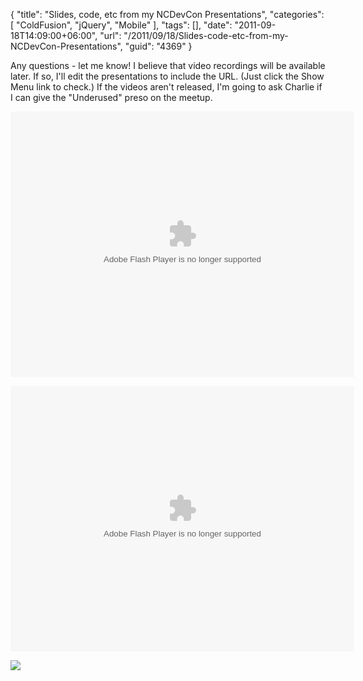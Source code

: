 {
	"title": "Slides, code, etc from my NCDevCon Presentations",
	"categories": [
		"ColdFusion",
		"jQuery",
		"Mobile"
	],
	"tags": [],
	"date": "2011-09-18T14:09:00+06:00",
	"url": "/2011/09/18/Slides-code-etc-from-my-NCDevCon-Presentations",
	"guid": "4369"
}

Any questions - let me know! I believe that video recordings will be available later. If so, I'll edit the presentations to include the URL. (Just click the Show Menu link to check.) If the videos aren't released, I'm going to ask Charlie if I can give the "Underused" preso on the meetup.

<p/>

<object height="425" width="550"><param name="movie" value="http://slidesix.com/viewer/SlideSixViewer.swf?alias=Underused-Underappreciated-and-Underloved-Features-of-ColdFusion-" /><param name="menu" value="false"/><param name="scale" value="noScale"/><param name="allowFullScreen" value="true"/><param name="allowScriptAccess" value="always" /><param value="transparent" name="wmode" /><param value="quality" name="best" /><embed src="http://slidesix.com/viewer/SlideSixViewer.swf?alias=Underused-Underappreciated-and-Underloved-Features-of-ColdFusion-" allowscriptaccess="always" allowFullScreen="true" height="425" width="550" type="application/x-shockwave-flash" wmode="transparent" quality="best" /></object>

<p/>

<object height="425" width="550"><param name="movie" value="http://slidesix.com/viewer/SlideSixViewer.swf?alias=Introduction-to-jQuery-Mobile-3rucP" /><param name="menu" value="false"/><param name="scale" value="noScale"/><param name="allowFullScreen" value="true"/><param name="allowScriptAccess" value="always" /><param value="transparent" name="wmode" /><param value="quality" name="best" /><embed src="http://slidesix.com/viewer/SlideSixViewer.swf?alias=Introduction-to-jQuery-Mobile-3rucP" allowscriptaccess="always" allowFullScreen="true" height="425" width="550" type="application/x-shockwave-flash" wmode="transparent" quality="best" /></object>

<p/>
<img src="https://static.raymondcamden.com/images/image3.png" />